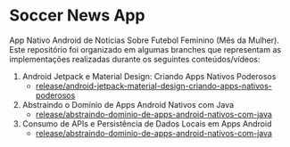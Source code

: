 # Soccer News App

App Nativo Android de Notícias Sobre Futebol Feminino (Mês da Mulher). Este repositório foi organizado em algumas branches que representam as implementações realizadas durante os seguintes conteúdos/vídeos:



1. Android Jetpack e Material Design: Criando Apps Nativos Poderosos
    - [release/android-jetpack-material-design-criando-apps-nativos-poderosos]()
2. Abstraindo o Domínio de Apps Android Nativos com Java
    - [release/abstraindo-dominio-de-apps-android-nativos-com-java](https://github.com/RafaelKamada/soccer-news-app/tree/release/abstraindo-dominio-de-apps-android-nativos-com-java)
3. Consumo de APIs e Persistência de Dados Locais em Apps Android
    - [release/abstraindo-dominio-de-apps-android-nativos-com-java](https://github.com/RafaelKamada/soccer-news-app/tree/release/abstraindo-dominio-de-apps-android-nativos-com-java)
